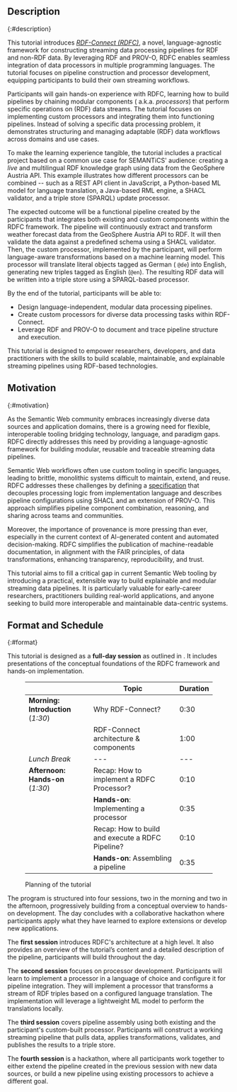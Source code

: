 ## Description

{:#description}

This tutorial introduces [_RDF-Connect (RDFC)_](https://github.com/rdf-connect/), a novel, language-agnostic framework
for constructing streaming data processing pipelines for RDF and non-RDF data. By leveraging RDF and PROV-O, RDFC
enables seamless integration of data processors in multiple programming languages. The tutorial focuses on pipeline
construction and processor development, equipping participants to build their own streaming workflows.

Participants will gain hands-on experience with RDFC, learning how to build pipelines by chaining modular components (
a.k.a. _processors_) that perform specific operations on (RDF) data streams. The tutorial focuses on implementing custom
processors and integrating them into functioning pipelines. Instead of solving a specific data processing problem, it
demonstrates structuring and managing adaptable (RDF) data workflows across domains and use cases.

To make the learning experience tangible, the tutorial includes a practical project based on a common use case for
SEMANTiCS' audience:
creating a _live_ and multilingual RDF knowledge graph using data from the GeoSphere Austria API. This example
illustrates how different processors can be combined -- such as a REST API client in JavaScript, a Python-based ML model
for language translation, a Java-based RML engine, a SHACL validator, and a triple store (SPARQL) update processor.

The expected outcome will be a functional pipeline created by the participants that integrates both existing and custom
components within the RDFC framework. The pipeline will continuously extract and transform weather forecast data
from the GeoSphere Austria API to RDF. It will then validate the data against a predefined schema using a
SHACL validator. Then, the custom processor, implemented by the participant, will perform language-aware
transformations based on a machine learning model. This processor will translate literal objects tagged as German (
`@de`) into English, generating new triples tagged as English (`@en`). The resulting RDF data will be written into a
triple store using a SPARQL-based processor.

By the end of the tutorial, participants will be able to:

- Design language-independent, modular data processing pipelines.
- Create custom processors for diverse data processing tasks within RDF-Connect.
- Leverage RDF and PROV-O to document and trace pipeline structure and execution.

This tutorial is designed to empower researchers, developers, and data practitioners with the skills to build scalable,
maintainable, and explainable streaming pipelines using RDF-based technologies.

## Motivation

{:#motivation}

As the Semantic Web community embraces increasingly diverse data sources and application domains, there is a growing
need for flexible, interoperable tooling bridging technology, language, and paradigm gaps.
RDFC directly addresses this need by providing a language-agnostic framework for building modular, reusable and
traceable streaming data pipelines.

Semantic Web workflows often use custom tooling in specific languages, leading to brittle, monolithic systems difficult
to maintain, extend, and reuse. RDFC addresses these challenges by defining
a [specification](https://rdf-connect.github.io/specification/) that decouples processing logic from implementation
language and describes pipeline configurations using SHACL and an extension of PROV-O. This approach simplifies
pipeline component combination, reasoning, and sharing across teams and communities.

Moreover, the importance of provenance is more pressing than ever, especially in the current context of AI-generated
content and automated decision-making. RDFC simplifies the publication of machine-readable documentation, in alignment
with the FAIR principles, of data transformations, enhancing transparency, reproducibility, and trust.

This tutorial aims to fill a critical gap in current Semantic Web tooling by introducing a practical, extensible way to
build explainable and modular streaming data pipelines. It is particularly valuable for early-career researchers,
practitioners building real-world applications, and anyone seeking to build more interoperable and maintainable
data-centric systems.

## Format and Schedule

{:#format}

This tutorial is designed as a **full-day session** as outlined in [](#planning). It includes presentations of the
conceptual foundations of the RDFC framework and hands-on implementation.

<figure id="planning" markdown="1" class="table">

|                                     | Topic                                            | Duration |
|-------------------------------------|--------------------------------------------------|----------|
| **Morning: Introduction** (_1:30_)  | Why RDF-Connect?                                 | 0:30     |
|                                     | RDF-Connect architecture & components            | 1:00     |
| *Lunch Break*                       | ---                                              | ---      |
| **Afternoon: Hands-on** (_1:30_)    | Recap: How to implement a RDFC Processor?        | 0:10     |
|                                     | **Hands-on**: Implementing a processor           | 0:35     |
|                                     | Recap: How to build and execute a RDFC Pipeline? | 0:10     |
|                                     | **Hands-on**: Assembling a pipeline              | 0:35     |

<figcaption markdown="block">
Planning of the tutorial
</figcaption>
</figure>


The program is structured into four sessions, two in the morning and two in the afternoon, progressively building from a
conceptual overview to hands-on development.
The day concludes with a collaborative hackathon where participants apply what they have learned to explore extensions
or develop new applications.

The **first session** introduces RDFC's architecture at a high level.
It also provides an overview of the tutorial’s content and a detailed description of the pipeline, participants will
build throughout the day.

The **second session** focuses on processor development. Participants will learn to implement a processor in a
language of choice and configure it for pipeline integration.
They will implement a processor that transforms a stream of RDF triples based on a configured language translation.
The implementation will leverage a lightweight ML model to perform the translations locally.

The **third session** covers pipeline assembly using both existing and the participant's custom-built processor.
Participants will construct a working streaming pipeline that pulls data, applies transformations, validates,
and publishes the results to a triple store.

The **fourth session** is a hackathon, where all participants work together to either extend the pipeline created in the
previous session with new data sources, or build a new pipeline using existing processors to achieve a different goal.
